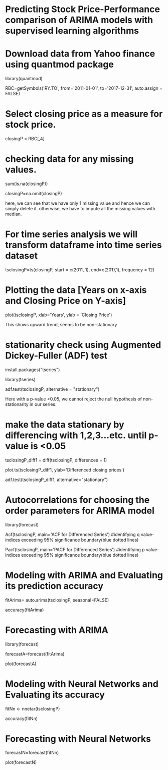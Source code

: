 # Predicting Stock Price-Performance comparison of ARIMA models with supervised learning algorithms  #

# Download data from Yahoo finance using quantmod package

library(quantmod)

RBC=getSymbols('RY.TO', from='2011-01-01', to='2017-12-31', auto.assign = FALSE)


# Select closing price as a measure for stock price.  

closingP = RBC[,4]


# checking data for any missing values. 

sum(is.na(closingP))

closingP=na.omit(closingP)

here, we can see that we have only 1 missing value and hence we can simply delete it. otherwise, we have to impute all the missing values with median.


# For time series analysis we will transform dataframe into time series dataset 

tsclosingP=ts(closingP, start = c(2011, 1), end=c(2017,1), frequency = 12)


# Plotting the data [Years on x-axis and Closing Price on Y-axis]  

plot(tsclosingP, xlab='Years', ylab = 'Closing Price')

This shows upward trend, seems to be non-stationary


# stationarity check using Augmented Dickey-Fuller (ADF) test

install.packages("tseries")

library(tseries)

adf.test(tsclosingP, alternative = "stationary")

Here with a p-value >0.05, we cannot reject the null hypothesis of non-stationarity in our series.


# make the data stationary by differencing with 1,2,3...etc. until p-value is <0.05

tsclosingP_diff1 = diff(tsclosingP, differences = 1)

plot.ts(tsclosingP_diff1, ylab='Differenced closing prices')

adf.test(tsclosingP_diff1, alternative="stationary")


# Autocorrelations for choosing the order parameters for ARIMA model 

library(forecast)

Acf(tsclosingP, main='ACF for Differenced Series') #identifying q value-indices exceeding 95% significance boundary(blue dotted lines)

Pacf(tsclosingP, main='PACF for Differenced Series') #identifying p value-indices exceeding 95% significance boundary(blue dotted lines)


# Modeling with ARIMA and Evaluating its prediction accuracy

fitArima= auto.arima(tsclosingP, seasonal=FALSE)

accuracy(fitArima)


# Forecasting with ARIMA

library(forecast)

forecastA=forecast(fitArima)

plot(forecastA)


# Modeling with Neural Networks  and Evaluating its accuracy

fitNn <- nnetar(tsclosingP)

accuracy(fitNn)


# Forecasting with Neural Networks

forecastN=forecast(fitNn)

plot(forecastN)

